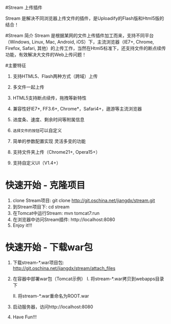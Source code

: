 #Stream 上传插件

Stream 是解决不同浏览器上传文件的插件，是Uploadify的Flash版和Html5版的结合！

#Stream 简介
Stream 是根据某网的文件上传插件加工而来，支持不同平台（Windows, Linux, Mac, Android, iOS）下，主流浏览器（IE7+, Chrome, Firefox, Safari, 其他）的上传工作，当然在Html5标准下，还支持文件的断点续传功能，有效解决大文件的Web上传问题！

#主要特征
1. 支持HTML5、Flash两种方式（跨域）上传

2. 多文件一起上传

3. HTML5支持断点续传，拖拽等新特性

4. 兼容性好IE7+, FF3.6+, Chrome*，Safari4+，遨游等主流浏览器

5. 进度条、速度、剩余时间等附属信息

6. `选择文件的按钮`可以自定义

7. 简单的参数配置实现 灵活多变的功能

8. 支持文件夹上传（Chrome21+, Opera15+）

9. 支持自定义UI（V1.4+）


# 快速开始 - 克隆项目
1. clone Stream项目: git clone http://git.oschina.net/jiangdx/stream.git
2. 到Stream项目下: cd stream
3. 在Tomcat中运行Stream: mvn tomcat7:run
4. 在浏览器中访问Stream插件: http://localhost:8080
5. Enjoy it!!!


# 快速开始 - 下载war包
1. 下载stream-*.war项目包: http://git.oschina.net/jiangdx/stream/attach_files
2. 在容器中部署war包（Tomcat示例）
     I.  将stream-*.war拷贝到webapps目录下

     II. 将stream-*.war重命名为ROOT.war
3. 启动服务器，访问http://localhost:8080
4. Have Fun!!! 
